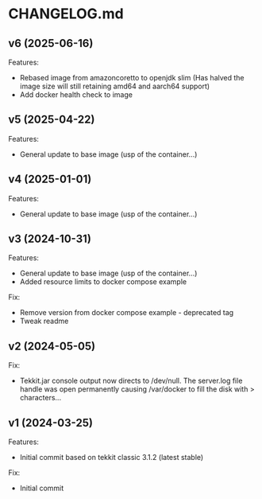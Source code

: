 # CHANGELOG.md

## v6 (2025-06-16)
Features:

  - Rebased image from amazoncoretto to openjdk slim (Has halved the image size will still retaining amd64 and aarch64 support)
  - Add docker health check to image


## v5 (2025-04-22)
Features:

  - General update to base image (usp of the container...)
  

## v4 (2025-01-01)
Features:

  - General update to base image (usp of the container...)


## v3 (2024-10-31)
Features:

  - General update to base image (usp of the container...)
  - Added resource limits to docker compose example

Fix:

  - Remove version from docker compose example - deprecated tag
  - Tweak readme




## v2 (2024-05-05)
Fix:

  - Tekkit.jar console output now directs to /dev/null. The server.log file handle was open permanently causing /var/docker to fill the disk with > characters...


## v1 (2024-03-25)
Features:

  - Initial commit based on tekkit classic 3.1.2 (latest stable)

Fix:

  - Initial commit 

